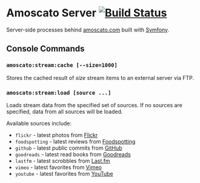 # Amoscato Server [![Build Status](https://travis-ci.org/namoscato/amoscato-server.svg?branch=master)](https://travis-ci.org/namoscato/amoscato-server)

Server-side processes behind [amoscato.com](http://amoscato.com/) built with [Symfony](https://symfony.com/).

## Console Commands

### `amoscato:stream:cache [--size=1000]`

Stores the cached result of _size_ stream items to an external server via FTP.

### `amoscato:stream:load [source ...]`

Loads stream data from the specified set of sources. If no sources are specified, data from all sources will be loaded.

Available sources include:

* `flickr` - latest photos from [Flickr](https://www.flickr.com/)
* `foodspotting` - latest reviews from [Foodspotting](http://www.foodspotting.com/)
* `github` - latest public commits from [GitHub](https://github.com/)
* `goodreads` - latest read books from [Goodreads](https://www.goodreads.com/)
* `lastfm` - latest scrobbles from [Last.fm](http://www.last.fm/)
* `vimeo` - latest favorites from [Vimeo](https://vimeo.com/)
* `youtube` - latest favorites from [YouTube](https://www.youtube.com/)

